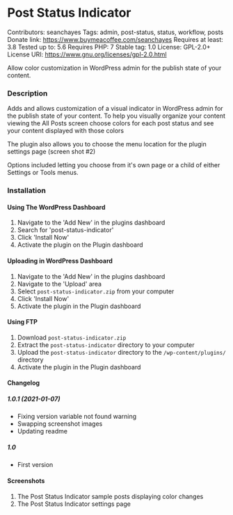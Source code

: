 # Post Status Indicator
Contributors: seanchayes
Tags: admin, post-status, status, workflow, posts
Donate link: https://www.buymeacoffee.com/seanchayes
Requires at least: 3.8
Tested up to: 5.6
Requires PHP: 7
Stable tag: 1.0
License: GPL-2.0+
License URI: https://www.gnu.org/licenses/gpl-2.0.html

Allow color customization in WordPress admin for the publish state of your content.

### Description
Adds and allows customization of a visual indicator in WordPress admin for the publish state of your content.
To help you visually organize your content viewing the All Posts screen choose colors for each post status and see your content displayed with those colors

The plugin also allows you to choose the menu location for the plugin settings page (screen shot #2)

Options included letting you choose from it's own page or a child of either Settings or Tools menus.

### Installation
#### Using The WordPress Dashboard

1. Navigate to the 'Add New' in the plugins dashboard
2. Search for 'post-status-indicator'
3. Click 'Install Now'
4. Activate the plugin on the Plugin dashboard

#### Uploading in WordPress Dashboard

1. Navigate to the 'Add New' in the plugins dashboard
2. Navigate to the 'Upload' area
3. Select `post-status-indicator.zip` from your computer
4. Click 'Install Now'
5. Activate the plugin in the Plugin dashboard

#### Using FTP

1. Download `post-status-indicator.zip`
2. Extract the `post-status-indicator` directory to your computer
3. Upload the `post-status-indicator` directory to the `/wp-content/plugins/` directory
4. Activate the plugin in the Plugin dashboard

#### Changelog

##### 1.0.1 (2021-01-07) #####
* Fixing version variable not found warning
* Swapping screenshot images
* Updating readme

##### 1.0 #####
* First version

#### Screenshots

1. The Post Status Indicator sample posts displaying color changes
2. The Post Status Indicator settings page
